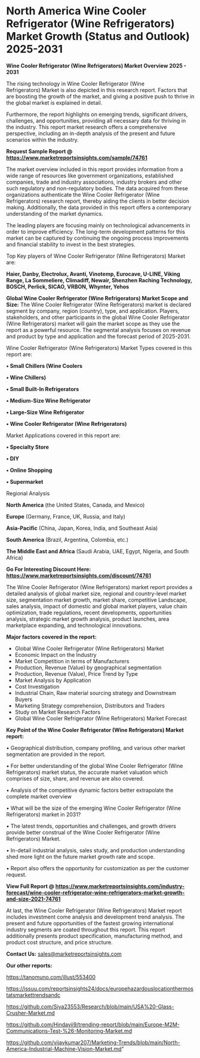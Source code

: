 # North America Wine Cooler Refrigerator (Wine Refrigerators) Market Growth (Status and Outlook) 2025-2031

<Strong> Wine Cooler Refrigerator (Wine Refrigerators) Market Overview 2025 - 2031</strong>

The rising technology in Wine Cooler Refrigerator (Wine Refrigerators) Market is also depicted in this research report. Factors that are boosting the growth of the market, and giving a positive push to thrive in the global market is explained in detail.

Furthermore, the report highlights on emerging trends, significant drivers, challenges, and opportunities, providing all necessary data for thriving in the industry. This report market research offers a comprehensive perspective, including an in-depth analysis of the present and future scenarios within the industry.

<strong>Request Sample Report @ <a href=https://www.marketreportsinsights.com/sample/74761>https://www.marketreportsinsights.com/sample/74761</a></strong>

The market overview included in this report provides information from a wide range of resources like government organizations, established companies, trade and industry associations, industry brokers and other such regulatory and non-regulatory bodies. The data acquired from these organizations authenticate the Wine Cooler Refrigerator (Wine Refrigerators) research report, thereby aiding the clients in better decision making. Additionally, the data provided in this report offers a contemporary understanding of the market dynamics.

The leading players are focusing mainly on technological advancements in order to improve efficiency. The long-term development patterns for this market can be captured by continuing the ongoing process improvements and financial stability to invest in the best strategies.

Top Key players of Wine Cooler Refrigerator (Wine Refrigerators) Market are:

<strong>Haier, Danby, Electrolux, Avanti, Vinotemp, Eurocave, U-LINE, Viking Range, La Sommeliere, Climadiff, Newair, Shenzhen Raching Technology, BOSCH, Perlick, SICAO, VRBON, Whynter, Yehos</strong>

<strong><b>Global Wine Cooler Refrigerator (Wine Refrigerators) Market Scope and Size:</b></strong>
The Wine Cooler Refrigerator (Wine Refrigerators) market is declared segment by company, region (country), type, and application. Players, stakeholders, and other participants in the global Wine Cooler Refrigerator (Wine Refrigerators) market will gain the market scope as they use the report as a powerful resource. The segmental analysis focuses on revenue and product by type and application and the forecast period of 2025-2031.

Wine Cooler Refrigerator (Wine Refrigerators) Market Types covered in this report are:

<strong>• Small Chillers (Wine Coolers

• Wine Chillers)

• Small Built-In Refrigerators

• Medium-Size Wine Refrigerator

• Large-Size Wine Refrigerator

• Wine Cooler Refrigerator (Wine Refrigerators)</strong>

Market Applications covered in this report are:

<strong>• Specialty Store

• DIY

• Online Shopping

• Supermarket</strong> 

Regional Analysis

<strong>North America</strong> (the United States, Canada, and Mexico)

<strong>Europe</strong> (Germany, France, UK, Russia, and Italy)

<strong>Asia-Pacific</strong> (China, Japan, Korea, India, and Southeast Asia)

<strong>South America</strong> (Brazil, Argentina, Colombia, etc.)

<strong>The Middle East and Africa</strong> (Saudi Arabia, UAE, Egypt, Nigeria, and South Africa)

<strong>Go For Interesting Discount Here: <a href=https://www.marketreportsinsights.com/discount/74761>https://www.marketreportsinsights.com/discount/74761</a></strong>

The Wine Cooler Refrigerator (Wine Refrigerators) market report provides a detailed analysis of global market size, regional and country-level market size, segmentation market growth, market share, competitive Landscape, sales analysis, impact of domestic and global market players, value chain optimization, trade regulations, recent developments, opportunities analysis, strategic market growth analysis, product launches, area marketplace expanding, and technological innovations.

<strong><b>Major factors covered in the report:</b></strong>
<ul>
  <li>Global Wine Cooler Refrigerator (Wine Refrigerators) Market </li>
  <li>Economic Impact on the Industry</li>
  <li>Market Competition in terms of Manufacturers</li>
  <li>Production, Revenue (Value) by geographical segmentation</li>
  <li>Production, Revenue (Value), Price Trend by Type</li>
  <li>Market Analysis by Application</li>
  <li>Cost Investigation</li>
  <li>Industrial Chain, Raw material sourcing strategy and Downstream Buyers</li>
  <li>Marketing Strategy comprehension, Distributors and Traders</li>
  <li>Study on Market Research Factors</li>
  <li>Global Wine Cooler Refrigerator (Wine Refrigerators) Market Forecast</li>
</ul>

<strong><b>Key Point of the Wine Cooler Refrigerator (Wine Refrigerators) Market report:</b></strong>

• Geographical distribution, company profiling, and various other market segmentation are provided in the report.

• For better understanding of the global Wine Cooler Refrigerator (Wine Refrigerators) market status, the accurate market valuation which comprises of size, share, and revenue are also covered.

• Analysis of the competitive dynamic factors better extrapolate the complete market overview

• What will be the size of the emerging Wine Cooler Refrigerator (Wine Refrigerators) market in 2031?

• The latest trends, opportunities and challenges, and growth drivers provide better construal of the Wine Cooler Refrigerator (Wine Refrigerators) Market.

• In-detail industrial analysis, sales study, and production understanding shed more light on the future market growth rate and scope.

• Report also offers the opportunity for customization as per the customer request.

<strong><b>View Full Report @ <a href=https://www.marketreportsinsights.com/industry-forecast/wine-cooler-refrigerator-wine-refrigerators-market-growth-and-size-2021-74761>https://www.marketreportsinsights.com/industry-forecast/wine-cooler-refrigerator-wine-refrigerators-market-growth-and-size-2021-74761</a></b></strong>


At last, the Wine Cooler Refrigerator (Wine Refrigerators) Market report includes investment come analysis and development trend analysis. The present and future opportunities of the fastest growing international industry segments are coated throughout this report. This report additionally presents product specification, manufacturing method, and product cost structure, and price structure.

<strong>Contact Us:</strong>
sales@marketreportsinsights.com

<strong>Our other reports:</strong>

<a href=https://tanomuno.com/illust/553400>https://tanomuno.com/illust/553400</a>

<a href=https://issuu.com/reportsinsights24/docs/europehazardouslocationthermostatsmarkettrendsandc>https://issuu.com/reportsinsights24/docs/europehazardouslocationthermostatsmarkettrendsandc</a>

<a href=https://github.com/Siya23553/Research/blob/main/USA%20-Glass-Crusher-Market.md>https://github.com/Siya23553/Research/blob/main/USA%20-Glass-Crusher-Market.md</a>

<a href=https://github.com/Hindavii9/trending-report/blob/main/Europe-M2M-Communications-Test-%26-Monitoring-Market.md>https://github.com/Hindavii9/trending-report/blob/main/Europe-M2M-Communications-Test-%26-Monitoring-Market.md</a>

<a href=https://github.com/vijaykumar207/Marketing-Trends/blob/main/North-America-Industrial-Machine-Vision-Market.md>https://github.com/vijaykumar207/Marketing-Trends/blob/main/North-America-Industrial-Machine-Vision-Market.md</a>"
